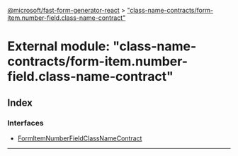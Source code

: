 [@microsoft/fast-form-generator-react](../README.md) > ["class-name-contracts/form-item.number-field.class-name-contract"](../modules/_class_name_contracts_form_item_number_field_class_name_contract_.md)

# External module: "class-name-contracts/form-item.number-field.class-name-contract"

## Index

### Interfaces

* [FormItemNumberFieldClassNameContract](../interfaces/_class_name_contracts_form_item_number_field_class_name_contract_.formitemnumberfieldclassnamecontract.md)

---

